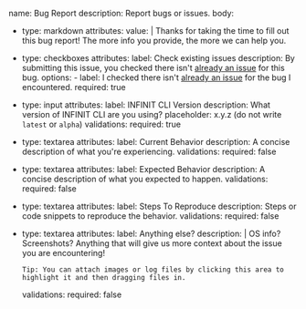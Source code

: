 name: Bug Report
description: Report bugs or issues.
body:
  - type: markdown
    attributes:
      value: |
        Thanks for taking the time to fill out this bug report! The more info you provide, the more we can help you.

  - type: checkboxes
    attributes:
      label: Check existing issues
      description: By submitting this issue, you checked there isn't [already an issue](https://github.com/infinit-xyz/infinit-cli/issues) for this bug.
      options:
        - label: I checked there isn't [already an issue](https://github.com/infinit-xyz/infinit-cli/issues) for the bug I encountered.
          required: true

  - type: input
    attributes:
      label: INFINIT CLI Version
      description: What version of INFINIT CLI are you using?
      placeholder: x.y.z (do not write `latest` or `alpha`)
    validations:
      required: true

  - type: textarea
    attributes:
      label: Current Behavior
      description: A concise description of what you're experiencing.
    validations:
      required: false

  - type: textarea
    attributes:
      label: Expected Behavior
      description: A concise description of what you expected to happen.
    validations:
      required: false

  - type: textarea
    attributes:
      label: Steps To Reproduce
      description: Steps or code snippets to reproduce the behavior.
    validations:
      required: false

  - type: textarea
    attributes:
      label: Anything else?
      description: |
        OS info? Screenshots? Anything that will give us more context about the issue you are encountering!

        Tip: You can attach images or log files by clicking this area to highlight it and then dragging files in.
    validations:
      required: false